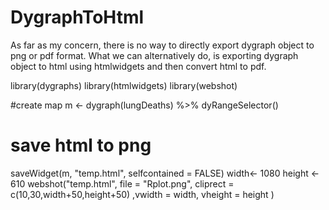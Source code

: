 # DygraphToHtml


As far as my concern, there is no way to directly export dygraph object to png or pdf format. What we can alternatively do, is exporting dygraph object to html using 
htmlwidgets and then convert html to pdf. 

library(dygraphs)
library(htmlwidgets)
library(webshot)

#create map
m <- dygraph(lungDeaths) %>% dyRangeSelector()

# save html to png
saveWidget(m, "temp.html", selfcontained = FALSE)
width<- 1080
height <- 610
webshot("temp.html", file = "Rplot.png",
        cliprect = c(10,30,width+50,height+50)
        ,vwidth = width, vheight = height )
